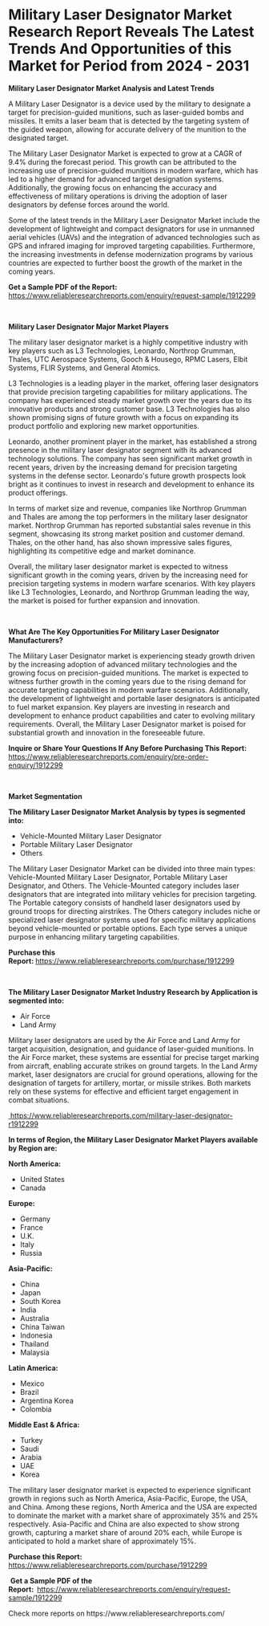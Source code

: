 <p><h1>Military Laser Designator Market Research Report Reveals The Latest Trends And Opportunities of this Market for Period from 2024 - 2031</h1></p><p><strong>Military Laser Designator Market Analysis and Latest Trends</strong></p>
<p><p>A Military Laser Designator is a device used by the military to designate a target for precision-guided munitions, such as laser-guided bombs and missiles. It emits a laser beam that is detected by the targeting system of the guided weapon, allowing for accurate delivery of the munition to the designated target.</p><p>The Military Laser Designator Market is expected to grow at a CAGR of 9.4% during the forecast period. This growth can be attributed to the increasing use of precision-guided munitions in modern warfare, which has led to a higher demand for advanced target designation systems. Additionally, the growing focus on enhancing the accuracy and effectiveness of military operations is driving the adoption of laser designators by defense forces around the world.</p><p>Some of the latest trends in the Military Laser Designator Market include the development of lightweight and compact designators for use in unmanned aerial vehicles (UAVs) and the integration of advanced technologies such as GPS and infrared imaging for improved targeting capabilities. Furthermore, the increasing investments in defense modernization programs by various countries are expected to further boost the growth of the market in the coming years.</p></p>
<p><strong>Get a Sample PDF of the Report:&nbsp;</strong> <a href="https://www.reliableresearchreports.com/enquiry/request-sample/1912299">https://www.reliableresearchreports.com/enquiry/request-sample/1912299</a></p>
<p>&nbsp;</p>
<p><strong>Military Laser Designator Major Market Players</strong></p>
<p><p>The military laser designator market is a highly competitive industry with key players such as L3 Technologies, Leonardo, Northrop Grumman, Thales, UTC Aerospace Systems, Gooch & Housego, RPMC Lasers, Elbit Systems, FLIR Systems, and General Atomics. </p><p>L3 Technologies is a leading player in the market, offering laser designators that provide precision targeting capabilities for military applications. The company has experienced steady market growth over the years due to its innovative products and strong customer base. L3 Technologies has also shown promising signs of future growth with a focus on expanding its product portfolio and exploring new market opportunities.</p><p>Leonardo, another prominent player in the market, has established a strong presence in the military laser designator segment with its advanced technology solutions. The company has seen significant market growth in recent years, driven by the increasing demand for precision targeting systems in the defense sector. Leonardo's future growth prospects look bright as it continues to invest in research and development to enhance its product offerings.</p><p>In terms of market size and revenue, companies like Northrop Grumman and Thales are among the top performers in the military laser designator market. Northrop Grumman has reported substantial sales revenue in this segment, showcasing its strong market position and customer demand. Thales, on the other hand, has also shown impressive sales figures, highlighting its competitive edge and market dominance.</p><p>Overall, the military laser designator market is expected to witness significant growth in the coming years, driven by the increasing need for precision targeting systems in modern warfare scenarios. With key players like L3 Technologies, Leonardo, and Northrop Grumman leading the way, the market is poised for further expansion and innovation.</p></p>
<p>&nbsp;</p>
<p><strong>What Are The Key Opportunities For Military Laser Designator Manufacturers?</strong></p>
<p><p>The Military Laser Designator market is experiencing steady growth driven by the increasing adoption of advanced military technologies and the growing focus on precision-guided munitions. The market is expected to witness further growth in the coming years due to the rising demand for accurate targeting capabilities in modern warfare scenarios. Additionally, the development of lightweight and portable laser designators is anticipated to fuel market expansion. Key players are investing in research and development to enhance product capabilities and cater to evolving military requirements. Overall, the Military Laser Designator market is poised for substantial growth and innovation in the foreseeable future.</p></p>
<p><strong>Inquire or Share Your Questions If Any Before Purchasing This Report:</strong> <a href="https://www.reliableresearchreports.com/enquiry/pre-order-enquiry/1912299">https://www.reliableresearchreports.com/enquiry/pre-order-enquiry/1912299</a></p>
<p>&nbsp;</p>
<p><strong>Market Segmentation</strong></p>
<p><strong>The Military Laser Designator Market Analysis by types is segmented into:</strong></p>
<p><ul><li>Vehicle-Mounted Military Laser Designator</li><li>Portable Military Laser Designator</li><li>Others</li></ul></p>
<p><p>The Military Laser Designator Market can be divided into three main types: Vehicle-Mounted Military Laser Designator, Portable Military Laser Designator, and Others. The Vehicle-Mounted category includes laser designators that are integrated into military vehicles for precision targeting. The Portable category consists of handheld laser designators used by ground troops for directing airstrikes. The Others category includes niche or specialized laser designator systems used for specific military applications beyond vehicle-mounted or portable options. Each type serves a unique purpose in enhancing military targeting capabilities.</p></p>
<p><strong>Purchase this Report:&nbsp;</strong><a href="https://www.reliableresearchreports.com/purchase/1912299">https://www.reliableresearchreports.com/purchase/1912299</a></p>
<p>&nbsp;</p>
<p><strong>The Military Laser Designator Market Industry Research by Application is segmented into:</strong></p>
<p><ul><li>Air Force</li><li>Land Army</li></ul></p>
<p><p>Military laser designators are used by the Air Force and Land Army for target acquisition, designation, and guidance of laser-guided munitions. In the Air Force market, these systems are essential for precise target marking from aircraft, enabling accurate strikes on ground targets. In the Land Army market, laser designators are crucial for ground operations, allowing for the designation of targets for artillery, mortar, or missile strikes. Both markets rely on these systems for effective and efficient target engagement in combat situations.</p></p>
<p><a href="https://www.reliableresearchreports.com/military-laser-designator-r1912299">&nbsp;https://www.reliableresearchreports.com/military-laser-designator-r1912299</a></p>
<p><strong>In terms of Region, the Military Laser Designator Market Players available by Region are:</strong></p>
<p>
    <p> <strong> North America: </strong>
        <ul>
            <li>United States</li>
            <li>Canada</li>
        </ul>
        </p> 
    <p> <strong> Europe: </strong>
        <ul>
            <li>Germany</li>
            <li>France</li>
            <li>U.K.</li>
            <li>Italy</li>
            <li>Russia</li>
        </ul>
        </p> 
    <p> <strong> Asia-Pacific: </strong>
        <ul>
            <li>China</li>
            <li>Japan</li>
            <li>South Korea</li>
            <li>India</li>
            <li>Australia</li>
            <li>China Taiwan</li>
            <li>Indonesia</li>
            <li>Thailand</li>
            <li>Malaysia</li>
        </ul>
        </p> 
    <p> <strong> Latin America: </strong>
        <ul>
            <li>Mexico</li>
            <li>Brazil</li>
            <li>Argentina Korea</li>
            <li>Colombia</li>
        </ul>
        </p> 
    <p> <strong> Middle East & Africa: </strong>
        <ul>
            <li>Turkey</li>
            <li>Saudi</li>
            <li>Arabia</li>
            <li>UAE</li>
            <li>Korea</li>
        </ul>
    </p>
    </p>
<p><p>The military laser designator market is expected to experience significant growth in regions such as North America, Asia-Pacific, Europe, the USA, and China. Among these regions, North America and the USA are expected to dominate the market with a market share of approximately 35% and 25% respectively. Asia-Pacific and China are also expected to show strong growth, capturing a market share of around 20% each, while Europe is anticipated to hold a market share of approximately 15%.</p></p>
<p><strong>Purchase this Report: </strong><a href="https://www.reliableresearchreports.com/purchase/1912299">https://www.reliableresearchreports.com/purchase/1912299</a></p>
<p>&nbsp;<strong>Get a Sample PDF of the Report:&nbsp;&nbsp;</strong><a href="https://www.reliableresearchreports.com/enquiry/request-sample/1912299">https://www.reliableresearchreports.com/enquiry/request-sample/1912299</a></p>
<p><strong></strong></p>
<p>Check more reports on https://www.reliableresearchreports.com/</p>
